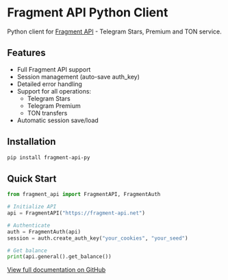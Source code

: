 # Fragment API Python Client

Python client for [Fragment API](https://fragment-api.net) - Telegram Stars, Premium and TON service.

## Features

- Full Fragment API support
- Session management (auto-save auth_key)
- Detailed error handling
- Support for all operations:
  - Telegram Stars
  - Telegram Premium
  - TON transfers
- Automatic session save/load

## Installation

```bash
pip install fragment-api-py
```

## Quick Start

```python
from fragment_api import FragmentAPI, FragmentAuth

# Initialize API
api = FragmentAPI("https://fragment-api.net")

# Authenticate
auth = FragmentAuth(api)
session = auth.create_auth_key("your_cookies", "your_seed")

# Get balance
print(api.general().get_balance())
```

[View full documentation on GitHub](https://github.com/S1qwy/fragment-api-py)